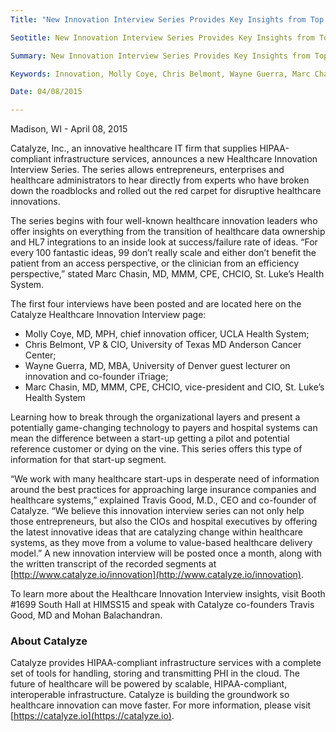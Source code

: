 ```yaml
---
Title: "New Innovation Interview Series Provides Key Insights from Top Healthcare Innovation Experts"

Seotitle: New Innovation Interview Series Provides Key Insights from Top Healthcare Innovation Experts

Summary: New Innovation Interview Series Provides Key Insights from Top Healthcare Innovation Experts

Keywords: Innovation, Molly Coye, Chris Belmont, Wayne Guerra, Marc Chasin

Date: 04/08/2015

---
```

Madison, WI - April 08, 2015

Catalyze, Inc., an innovative healthcare IT firm that supplies HIPAA-compliant infrastructure services, announces a new Healthcare Innovation Interview Series. The series allows entrepreneurs, enterprises and healthcare administrators to hear directly from experts who have broken down the roadblocks and rolled out the red carpet for disruptive healthcare innovations.

The series begins with four well-known healthcare innovation leaders who offer insights on everything from the transition of healthcare data ownership and HL7 integrations to an inside look at success/failure rate of ideas. “For every 100 fantastic ideas, 99 don’t really scale and either don’t benefit the patient from an access perspective, or the clinician from an efficiency perspective,” stated Marc Chasin, MD, MMM, CPE, CHCIO, St. Luke’s Health System.

The first four interviews have been posted and are located here on the Catalyze Healthcare Innovation Interview page: 

* Molly Coye, MD, MPH, chief innovation officer, UCLA Health System;
* Chris Belmont, VP & CIO, University of Texas MD Anderson Cancer Center;
* Wayne Guerra, MD, MBA, University of Denver guest lecturer on innovation and co-founder iTriage;
* Marc Chasin, MD, MMM, CPE, CHCIO, vice-president and CIO, St. Luke’s Health System

Learning how to break through the organizational layers and present a potentially game-changing technology to payers and hospital systems can mean the difference between a start-up getting a pilot and potential reference customer or dying on the vine. This series offers this type of information for that start-up segment.

“We work with many healthcare start-ups in desperate need of information around the best practices for approaching large insurance companies and healthcare systems,” explained Travis Good, M.D., CEO and co-founder of Catalyze. “We believe this innovation interview series can not only help those entrepreneurs, but also the CIOs and hospital executives by offering the latest innovative ideas that are catalyzing change within healthcare systems, as they move from a volume to value-based healthcare delivery model.”
A new innovation interview will be posted once a month, along with the written transcript of the recorded segments at [http://www.catalyze.io/innovation](http://www.catalyze.io/innovation).

To learn more about the Healthcare Innovation Interview insights, visit Booth #1699 South Hall at HIMSS15 and speak with Catalyze co-founders Travis Good, MD and Mohan Balachandran.

### About Catalyze

Catalyze provides HIPAA-compliant infrastructure services with a complete set of tools for handling, storing and transmitting PHI in the cloud. The future of healthcare will be powered by scalable, HIPAA-compliant, interoperable infrastructure. Catalyze is building the groundwork so healthcare innovation can move faster. For more information, please visit [https://catalyze.io](https://catalyze.io).